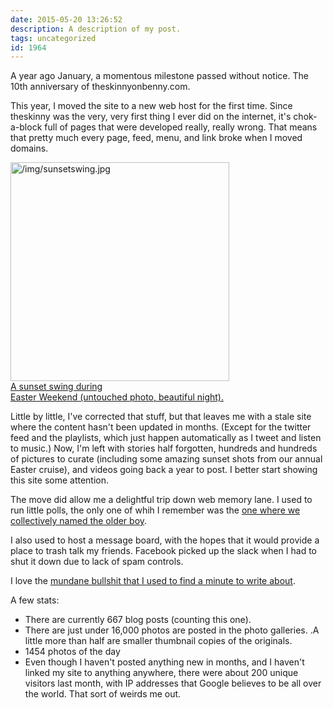 ```yaml
---
date: 2015-05-20 13:26:52
description: A description of my post.
tags: uncategorized
id: 1964
---
```

A year ago January, a momentous milestone passed without notice.  The 10th anniversary of theskinnyonbenny.com.

This year, I moved the site to a new web host for the first time.  Since theskinny was the very, very first thing I ever did on the internet, it's chok-a-block full of pages that were developed really, really wrong.  That means that pretty much every page, feed, menu, and link broke when I moved domains.

<a class="lightview alignright" href="/img/sunsetswing.jpg" data-lightview-caption="A sunset swing during Easter Weekend (untouched photo, beautiful night)." data-lightview-group="group1"><img src="/img/sunsetswing.jpg" alt="/img/sunsetswing.jpg" width="350"><br><span class="caption alignleft">A sunset swing during<br>Easter Weekend (untouched photo, beautiful night).</span></a>
<!--more-->

Little by little, I've corrected that stuff, but that leaves me with a stale site where the content hasn't been updated in months.  (Except for the twitter feed and the playlists, which just happen automatically as I tweet and listen to music.)  Now, I'm left with stories half forgotten, hundreds and hundreds of pictures to curate (including some amazing sunset shots from our annual Easter cruise), and videos going back a year to post.  I better start showing this site some attention.

The move did allow me a delightful trip down web memory lane.  I used to run little polls, the only one of whih I remember was the <a href="http://theskinnyonbenny.com/adop/page.php?fn=adj04132007.content">one where we collectively named the older boy</a>.  

I also used to host a message board, with the hopes that it would provide a place to trash talk my friends.  Facebook picked up the slack when I had to shut it down due to lack of spam controls.



I love the <a href="http://theskinnyonbenny.com/blog2/archives/36">mundane bullshit that I used to find a minute to write about</a>.

A few stats:

<ul><li>There are currently 667 blog posts (counting this one).</li>
<li>There are just under 16,000 photos are posted in the photo galleries.  .A little more than half are smaller thumbnail copies of the originals.</li>
<li>1454 photos of the day</li>
<li>Even though I haven't posted anything new in months, and I haven't linked my site to anything anywhere, there were about 200 unique visitors last month, with IP addresses that Google believes to be all over the world.  That sort of weirds me out.</li></ul>

